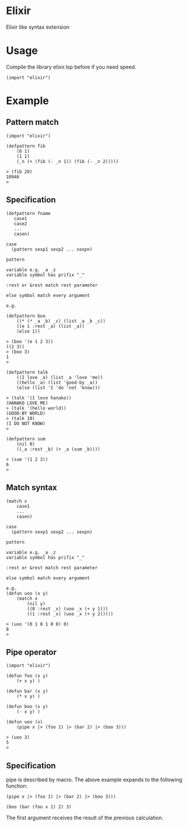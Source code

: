 # Elixir
Elixir like syntax extension 

# Usage
Compile the library elixir.lsp before if you need speed. 

```
(import "elixir")
```

# Example

## Pattern match 

```
(import "elixir")

(defpattern fib
    (0 1)
    (1 1)
    (_n (+ (fib (- _n 1)) (fib (- _n 2)))))

> (fib 20)
10946
> 
```

## Specification

```
(defpattern fname
   case1
   case2
   ...
   casen)

case
  (pattern sexp1 sexp2 ... sexpn)

pattern

variable e.g. _a _z 
variable symbol has prifix "_"

:rest or &rest match rest parameter

else symbol match every argument 

e.g. 

(defpattern boo
    ((* (* _a _b) _c) (list _a _b _c))
    ((e 1 :rest _a) (list _a))
    (else 1))

> (boo '(e 1 2 3))
((2 3))
> (boo 3)
1
> 

(defpattern talk
    ((I love _a) (list _a 'love 'me))
    ((hello _a) (list 'good-by _a))
    (else (list 'I 'do 'not 'know)))

> (talk '(I love hanako))
(HANAKO LOVE ME)
> (talk '(hello world))
(GOOD-BY WORLD)
> (talk 10)
(I DO NOT KNOW)
> 

(defpattern sum
    (nil 0)
    ((_a :rest _b) (+ _a (sum _b))))

> (sum '(1 2 3))
6
> 
```

## Match syntax

```
(match x
    case1
    ...
    casen)

case
  (pattern sexp1 sexp2 ... sexpn)

pattern

variable e.g. _a _z 
variable symbol has prifix "_"

:rest or &rest match rest parameter

else symbol match every argument 

e.g.    
(defun uoo (x y)
    (match x
        (nil y)
        ((0 :rest _x) (uoo _x (+ y 1)))
        ((1 :rest _x) (uoo _x (+ y 2)))))

> (uoo '(0 1 0 1 0 0) 0)
8
> 
```

## Pipe operator

```
(import "elixir")

(defun foo (x y)
    (+ x y) )

(defun bar (x y)
    (* x y) )

(defun boo (x y)
    (- x y) )

(defun uoo (x)
    (pipe x |> (foo 1) |> (bar 2) |> (boo 3)))

> (uoo 3)
5
> 
```

## Specification
pipe is described by macro. The above example expands to the following function: 

```
(pipe x |> (foo 1) |> (bar 2) |> (boo 3)))

(boo (bar (foo x 1) 2) 3)

```

The first argument receives the result of the previous calculation. 
